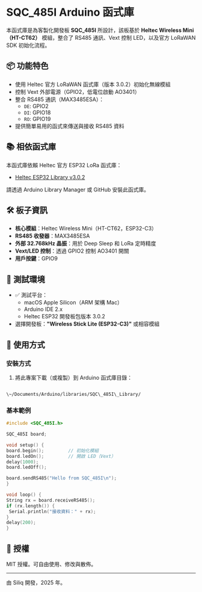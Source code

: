# SQC_485I Arduino 函式庫

本函式庫是為客製化開發板 **SQC_485I** 所設計，該板基於 **Heltec Wireless Mini（HT-CT62）** 模組，整合了 RS485 通訊、Vext 控制 LED，以及官方 LoRaWAN SDK 初始化流程。

## 📦 功能特色

- 使用 Heltec 官方 LoRaWAN 函式庫（版本 3.0.2）初始化無線模組
- 控制 Vext 外部電源（GPIO2，低電位啟動 AO3401）
- 整合 RS485 通訊（MAX3485ESA）：
  - `DE`: GPIO2
  - `DI`: GPIO18
  - `RO`: GPIO19
- 提供簡單易用的函式來傳送與接收 RS485 資料

## 📚 相依函式庫

本函式庫依賴 Heltec 官方 ESP32 LoRa 函式庫：

- [Heltec ESP32 Library v3.0.2](https://github.com/HelTecAutomation/Heltec_ESP32)

請透過 Arduino Library Manager 或 GitHub 安裝此函式庫。

## 🛠️ 板子資訊

- **核心模組**：Heltec Wireless Mini（HT-CT62，ESP32-C3）
- **RS485 收發器**：MAX3485ESA
- **外部 32.768kHz 晶振**：用於 Deep Sleep 和 LoRa 定時精度
- **Vext/LED 控制**：透過 GPIO2 控制 AO3401 開關
- **用戶按鍵**：GPIO9

## 🧪 測試環境

- ✅ 測試平台：
  - macOS Apple Silicon（ARM 架構 Mac）
  - Arduino IDE 2.x
  - Heltec ESP32 開發板包版本 3.0.2
- 選擇開發板：**"Wireless Stick Lite (ESP32-C3)"** 或相容模組

## 🚀 使用方式

### 安裝方式

1. 將此專案下載（或複製）到 Arduino 函式庫目錄：
```

\~/Documents/Arduino/libraries/SQC\_485I\_Library/

````

### 基本範例

```cpp
#include <SQC_485I.h>

SQC_485I board;

void setup() {
board.begin();         // 初始化模組
board.ledOn();         // 開啟 LED（Vext）
delay(1000);
board.ledOff();

board.sendRS485("Hello from SQC_485I\n");
}

void loop() {
String rx = board.receiveRS485();
if (rx.length()) {
 Serial.println("接收資料：" + rx);
}
delay(200);
}
````

## 📄 授權

MIT 授權。可自由使用、修改與散佈。

---

由 Siliq 開發，2025 年。

